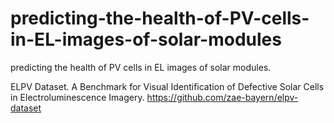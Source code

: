# predicting-the-health-of-PV-cells-in-EL-images-of-solar-modules
predicting the health of PV cells in EL images of solar modules.

ELPV Dataset. A Benchmark for Visual Identification of Defective Solar Cells in Electroluminescence
Imagery. https://github.com/zae-bayern/elpv-dataset
